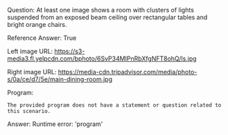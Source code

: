 Question: At least one image shows a room with clusters of lights suspended from an exposed beam ceiling over rectangular tables and bright orange chairs.

Reference Answer: True

Left image URL: https://s3-media3.fl.yelpcdn.com/bphoto/6SvP34MIPnRbXfgNFT8ohQ/ls.jpg

Right image URL: https://media-cdn.tripadvisor.com/media/photo-s/0a/ce/d7/5e/main-dining-room.jpg

Program:

```
The provided program does not have a statement or question related to this scenario.
```
Answer: Runtime error: 'program'

